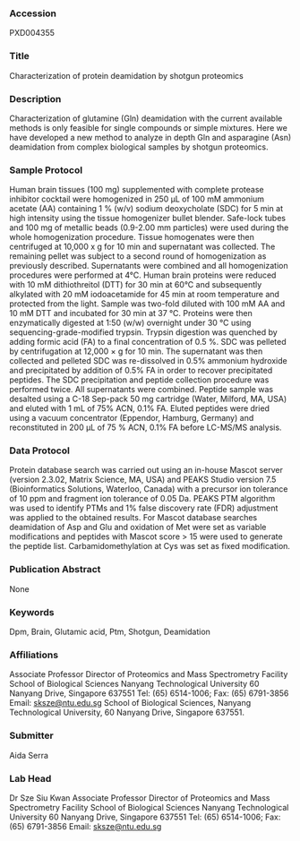 ### Accession
PXD004355

### Title
Characterization of protein deamidation by shotgun proteomics

### Description
Characterization of glutamine (Gln) deamidation with the current available methods is only feasible for single compounds or simple mixtures. Here we have developed a new method to analyze in depth Gln and asparagine (Asn) deamidation from complex biological samples by shotgun proteomics.

### Sample Protocol
Human brain tissues (100 mg) supplemented with complete protease inhibitor cocktail were homogenized in 250 µL of 100 mM ammonium acetate (AA) containing 1 % (w/v) sodium deoxycholate (SDC) for 5 min at high intensity using the tissue homogenizer bullet blender. Safe-lock tubes and 100 mg of metallic beads (0.9-2.00 mm particles) were used during the whole homogenization procedure. Tissue homogenates were then centrifuged at 10,000 x g for 10 min and supernatant was collected. The remaining pellet was subject to a second round of homogenization as previously described. Supernatants were combined and all homogenization procedures were performed at 4°C.  Human brain proteins were reduced with 10 mM dithiothreitol (DTT) for 30 min at 60°C and subsequently alkylated with 20 mM iodoacetamide for 45 min at room temperature and protected from the light. Sample was two-fold diluted with 100 mM AA and 10 mM DTT and incubated for 30 min at 37 °C. Proteins were then enzymatically digested at 1:50 (w/w) overnight under 30 °C using sequencing-grade-modified trypsin. Trypsin digestion was quenched by adding formic acid (FA) to a final concentration of 0.5 %. SDC was pelleted by centrifugation at 12,000 × g for 10 min. The supernatant was then collected and pelleted SDC was re-dissolved in 0.5% ammonium hydroxide and precipitated by addition of 0.5% FA in order to recover precipitated peptides. The SDC precipitation and peptide collection procedure was performed twice. All supernatants were combined. Peptide sample was desalted using a C-18 Sep-pack 50 mg cartridge (Water, Milford, MA, USA) and eluted with 1 mL of 75% ACN, 0.1% FA. Eluted peptides were dried using a vacuum concentrator (Eppendor, Hamburg, Germany) and reconstituted in 200 µL of 75 % ACN, 0.1% FA before LC-MS/MS analysis.

### Data Protocol
Protein database search was carried out using an in-house Mascot server (version 2.3.02, Matrix Science, MA, USA) and PEAKS Studio version 7.5 (Bioinformatics Solutions, Waterloo, Canada) with a precursor ion tolerance of 10 ppm and fragment ion tolerance of 0.05 Da. PEAKS PTM algorithm  was used to identify PTMs and 1% false discovery rate (FDR) adjustment was applied to the obtained results. For Mascot database searches deamidation of Asp and Glu and oxidation of Met were set as variable modifications and peptides with Mascot score > 15 were used to generate the peptide list. Carbamidomethylation at Cys was set as fixed modification.

### Publication Abstract
None

### Keywords
Dpm, Brain, Glutamic acid, Ptm, Shotgun, Deamidation

### Affiliations
Associate Professor Director of Proteomics and Mass Spectrometry Facility School of Biological Sciences Nanyang Technological University 60 Nanyang Drive, Singapore 637551  Tel: (65) 6514-1006;  Fax: (65) 6791-3856  Email: sksze@ntu.edu.sg
School of Biological Sciences, Nanyang Technological University, 60 Nanyang Drive, Singapore 637551.

### Submitter
Aida Serra

### Lab Head
Dr Sze Siu Kwan
Associate Professor Director of Proteomics and Mass Spectrometry Facility School of Biological Sciences Nanyang Technological University 60 Nanyang Drive, Singapore 637551  Tel: (65) 6514-1006;  Fax: (65) 6791-3856  Email: sksze@ntu.edu.sg


